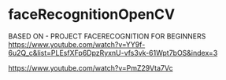 # faceRecognitionOpenCV


BASED ON - PROJECT FACERECOGNITION FOR BEGINNERS
https://www.youtube.com/watch?v=YY9f-6u2Q_c&list=PLEsfXFp6DpzRyxnU-vfs3vk-61Wpt7bOS&index=3

https://www.youtube.com/watch?v=PmZ29Vta7Vc
